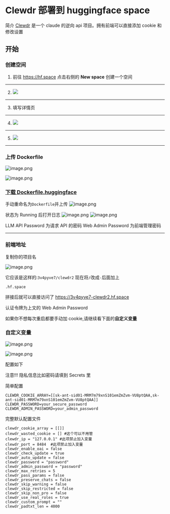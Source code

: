 # Clewdr 部署到 huggingface space

简介
[Clewdr](https://github.com/Xerxes-2) 是一个 claude 的逆向 api 项目。拥有前端可以直接添加 cookie 和修改设置

## 开始

### 创建空间

1. 前往 https://hf.space 点击右侧的 **New space** 创建一个空间

---

2. ![](https://i.imgur.com/Tfijg4d.png)

---

3. 填写详情页

---

4. ![](https://i.imgur.com/To9YA6H.png)

---

5. ![](https://i.imgur.com/c3QqkhQ.png)

---

### 上传 Dockerfile

![image.png](https://i.imgur.com/0LrsDTz.png)

![image.png](https://i.imgur.com/NU0tcsQ.png)

### [下载 Dockerfile.huggingface](https://github.com/Xerxes-2/clewdr/blob/master/Dockerfile.huggingface)

手动重命名为`Dockerfile`并上传
![image.png](https://i.imgur.com/tK02hTe.png)

状态为 Running 后打开日志
![image.png](https://i.imgur.com/DJIsBy1.png)
![image.png](https://i.imgur.com/bPNc8PU.png)

LLM API Password 为请求 API 的密码
Web Admin Password 为前端管理密码

---

### 前端地址

复制你的项目名

![image.png](https://i.imgur.com/dtwRXYk.png)

它应该是这样的:`3v4pyve7/clewdr2`
现在将`/`改成`-`后面加上

```
.hf.space
```

拼接后就可以直接访问了
https://3v4pyve7-clewdr2.hf.space

认证令牌为上文的 Web Admin Password

如果你不想每次重启都要手动加 cookie,请继续看下面的**自定义变量**

### 自定义变量

![image.png](https://i.imgur.com/G27CuYM.png)

![image.png](https://i.imgur.com/5lolAT1.png)

配置如下

注意!!! 隐私信息比如密码请填到 Secrets 里

简单配置

```
CLEWDR_COOKIE_ARRAY=[[sk-ant-sid01-MRM7m79xnS101emZmZvm-VU8ptQAA,sk-ant-sid01-MRM7m79xnS101emZmZvm-VU8ptQAA]]
CLEWDR_PASSWORD=your_secure_password
CLEWDR_ADMIN_PASSWORD=your_admin_password
```

完整默认配置文件

```
clewdr_cookie_array = [[]]
clewdr_wasted_cookie = [] #这个可以不用管
clewdr_ip = "127.0.0.1" #此项禁止加入变量
clewdr_port = 8484  #此项禁止加入变量
clewdr_enable_oai = false
clewdr_check_update = true
clewdr_auto_update = false
clewdr_password = "password"
clewdr_admin_password = "password"
clewdr_max_retries = 5
clewdr_pass_params = false
clewdr_preserve_chats = false
clewdr_skip_warning = false
clewdr_skip_restricted = false
clewdr_skip_non_pro = false
clewdr_use_real_roles = true
clewdr_custom_prompt = ""
clewdr_padtxt_len = 4000

```
